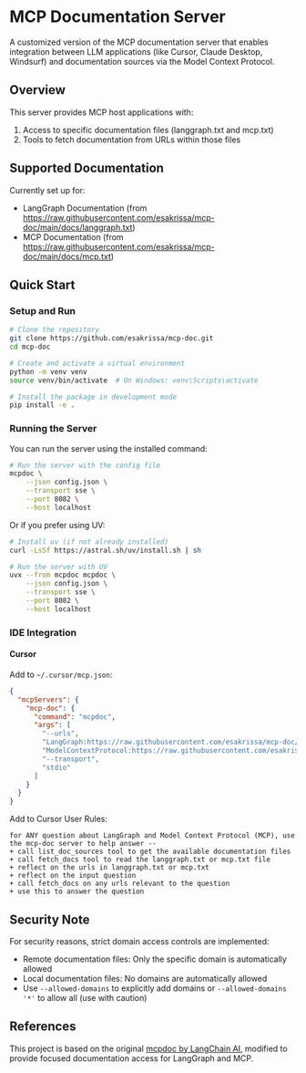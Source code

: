 # MCP Documentation Server

A customized version of the MCP documentation server that enables integration between LLM applications (like Cursor, Claude Desktop, Windsurf) and documentation sources via the Model Context Protocol.

## Overview

This server provides MCP host applications with:
1. Access to specific documentation files (langgraph.txt and mcp.txt)
2. Tools to fetch documentation from URLs within those files

## Supported Documentation

Currently set up for:
- LangGraph Documentation (from https://raw.githubusercontent.com/esakrissa/mcp-doc/main/docs/langgraph.txt)
- MCP Documentation (from https://raw.githubusercontent.com/esakrissa/mcp-doc/main/docs/mcp.txt)

## Quick Start

### Setup and Run

```bash
# Clone the repository
git clone https://github.com/esakrissa/mcp-doc.git
cd mcp-doc

# Create and activate a virtual environment
python -m venv venv
source venv/bin/activate  # On Windows: venv\Scripts\activate

# Install the package in development mode
pip install -e .
```

### Running the Server

You can run the server using the installed command:

```bash
# Run the server with the config file
mcpdoc \
    --json config.json \
    --transport sse \
    --port 8082 \
    --host localhost
```

Or if you prefer using UV:

```bash
# Install uv (if not already installed)
curl -LsSf https://astral.sh/uv/install.sh | sh

# Run the server with UV
uvx --from mcpdoc mcpdoc \
    --json config.json \
    --transport sse \
    --port 8082 \
    --host localhost
```

### IDE Integration

#### Cursor

Add to `~/.cursor/mcp.json`:

```json
{
  "mcpServers": {
    "mcp-doc": {
      "command": "mcpdoc",
      "args": [
        "--urls",
        "LangGraph:https://raw.githubusercontent.com/esakrissa/mcp-doc/main/docs/langgraph.txt",
        "ModelContextProtocol:https://raw.githubusercontent.com/esakrissa/mcp-doc/main/docs/mcp.txt",
        "--transport",
        "stdio"
      ]
    }
  }
}
```

Add to Cursor User Rules:

```
for ANY question about LangGraph and Model Context Protocol (MCP), use the mcp-doc server to help answer -- 
+ call list_doc_sources tool to get the available documentation files
+ call fetch_docs tool to read the langgraph.txt or mcp.txt file
+ reflect on the urls in langgraph.txt or mcp.txt 
+ reflect on the input question 
+ call fetch_docs on any urls relevant to the question
+ use this to answer the question
```

## Security Note

For security reasons, strict domain access controls are implemented:
- Remote documentation files: Only the specific domain is automatically allowed
- Local documentation files: No domains are automatically allowed
- Use `--allowed-domains` to explicitly add domains or `--allowed-domains '*'` to allow all (use with caution)

## References

This project is based on the original [mcpdoc by LangChain AI](https://github.com/langchain-ai/mcpdoc), modified to provide focused documentation access for LangGraph and MCP. 